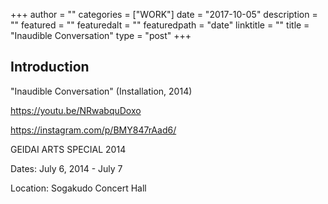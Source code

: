 +++
author = ""
categories = ["WORK"]
date = "2017-10-05"
description = ""
featured = ""
featuredalt = ""
featuredpath = "date"
linktitle = ""
title = "Inaudible Conversation"
type = "post"
+++

## Introduction

"Inaudible Conversation" (Installation, 2014)

https://youtu.be/NRwabquDoxo

https://instagram.com/p/BMY847rAad6/

GEIDAI ARTS SPECIAL 2014

Dates: July 6, 2014 - July 7

Location: Sogakudo Concert Hall
